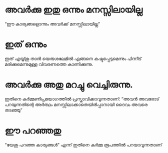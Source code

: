 # അവർക്കു ഇതു ഒന്നും മനസ്സിലായില്ല
“ഈ കാര്യങ്ങളൊന്നും അവർക്ക് മനസ്സിലായില്ല”
# ഇത് ഒന്നും
ഇത് എയ്യ്ശു താൻ യെരുശലേമിൽ എങ്ങനെ കഷ്ടപ്പെടുമെന്നും പിന്നീട് മരിക്കുമെന്നുമുള്ള വിവരണത്തെ കാണിക്കുന്നു.
# അവർക്കു അതു മറച്ചു വെച്ചിരുന്നു.
ഇതിനെ കർമ്മണിപ്രയോഗത്തിൽ പ്രസ്താവിക്കാവുന്നതാണ്: “അവൻ അവരോട് പറയുന്നതിന്റെ അർത്ഥം മനസ്സിലാക്കാതെയിരിപ്പാനായി ദൈവം അവരെ തടഞ്ഞു” 
# ഈ പറഞ്ഞതു
“യേശു പറഞ്ഞ കാര്യങ്ങൾ” എന്ന് ഇതിനെ കർമ്മ രൂപത്തിൽ പറയാവുന്നതാണ്
